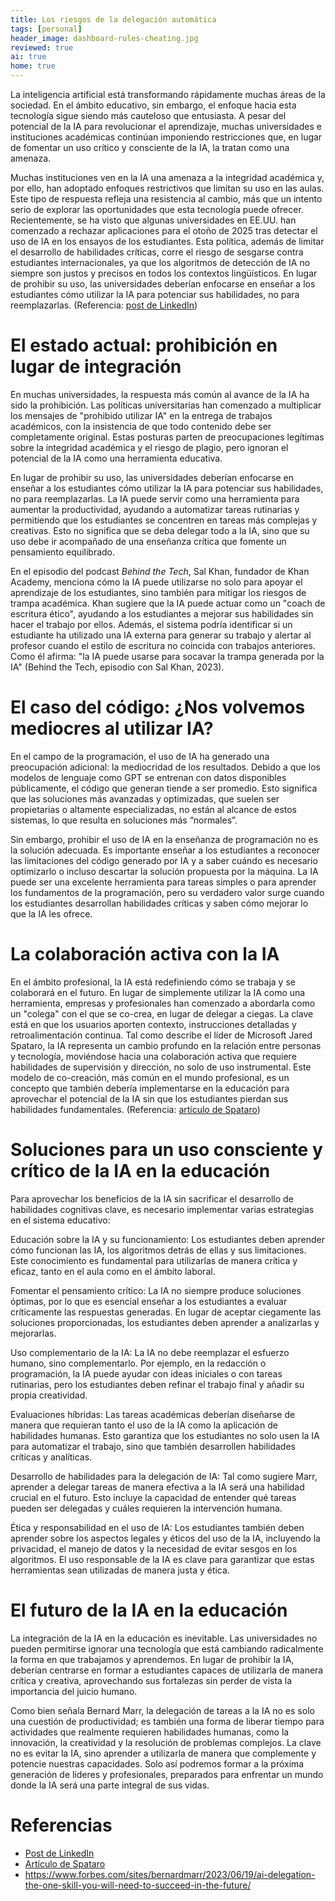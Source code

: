 ```yaml
---
title: Los riesgos de la delegación automática
tags: [personal]
header_image: dashboard-rules-cheating.jpg
reviewed: true
ai: true
home: true
---
```

La inteligencia artificial está transformando rápidamente muchas áreas de la sociedad. En el ámbito educativo, sin embargo, el enfoque hacia esta tecnología sigue siendo más cauteloso que entusiasta. A pesar del potencial de la IA para revolucionar el aprendizaje, muchas universidades e instituciones académicas continúan imponiendo restricciones que, en lugar de fomentar un uso crítico y consciente de la IA, la tratan como una amenaza.

Muchas instituciones ven en la IA una amenaza a la integridad académica y, por ello, han adoptado enfoques restrictivos que limitan su uso en las aulas. Este tipo de respuesta refleja una resistencia al cambio, más que un intento serio de explorar las oportunidades que esta tecnología puede ofrecer. Recientemente, se ha visto que algunas universidades en EE.UU. han comenzado a rechazar aplicaciones para el otoño de 2025 tras detectar el uso de IA en los ensayos de los estudiantes. Esta política, además de limitar el desarrollo de habilidades críticas, corre el riesgo de sesgarse contra estudiantes internacionales, ya que los algoritmos de detección de IA no siempre son justos y precisos en todos los contextos lingüísticos. En lugar de prohibir su uso, las universidades deberían enfocarse en enseñar a los estudiantes cómo utilizar la IA para potenciar sus habilidades, no para reemplazarlas. (Referencia: [post de LinkedIn](https://www.linkedin.com/posts/nirmalthacker_shocked-to-see-universities-in-usa-handing-activity-7254707298755854336-rbt2?utm_source=share&utm_medium=member_desktop))

# El estado actual: prohibición en lugar de integración
En muchas universidades, la respuesta más común al avance de la IA ha sido la prohibición. Las políticas universitarias han comenzado a multiplicar los mensajes de "prohibido utilizar IA" en la entrega de trabajos académicos, con la insistencia de que todo contenido debe ser completamente original. Estas posturas parten de preocupaciones legítimas sobre la integridad académica y el riesgo de plagio, pero ignoran el potencial de la IA como una herramienta educativa.

En lugar de prohibir su uso, las universidades deberían enfocarse en enseñar a los estudiantes cómo utilizar la IA para potenciar sus habilidades, no para reemplazarlas. La IA puede servir como una herramienta para aumentar la productividad, ayudando a automatizar tareas rutinarias y permitiendo que los estudiantes se concentren en tareas más complejas y creativas. Esto no significa que se deba delegar todo a la IA, sino que su uso debe ir acompañado de una enseñanza crítica que fomente un pensamiento equilibrado.

En el episodio del podcast *Behind the Tech*, Sal Khan, fundador de Khan Academy, menciona cómo la IA puede utilizarse no solo para apoyar el aprendizaje de los estudiantes, sino también para mitigar los riesgos de trampa académica. Khan sugiere que la IA puede actuar como un "coach de escritura ético", ayudando a los estudiantes a mejorar sus habilidades sin hacer el trabajo por ellos. Además, el sistema podría identificar si un estudiante ha utilizado una IA externa para generar su trabajo y alertar al profesor cuando el estilo de escritura no coincida con trabajos anteriores. Como él afirma: "la IA puede usarse para socavar la trampa generada por la IA" (Behind the Tech, episodio con Sal Khan, 2023).

# El caso del código: ¿Nos volvemos mediocres al utilizar IA?
En el campo de la programación, el uso de IA ha generado una preocupación adicional: la mediocridad de los resultados. Debido a que los modelos de lenguaje como GPT se entrenan con datos disponibles públicamente, el código que generan tiende a ser promedio. Esto significa que las soluciones más avanzadas y optimizadas, que suelen ser propietarias o altamente especializadas, no están al alcance de estos sistemas, lo que resulta en soluciones más “normales”.

Sin embargo, prohibir el uso de IA en la enseñanza de programación no es la solución adecuada. Es importante enseñar a los estudiantes a reconocer las limitaciones del código generado por IA y a saber cuándo es necesario optimizarlo o incluso descartar la solución propuesta por la máquina. La IA puede ser una excelente herramienta para tareas simples o para aprender los fundamentos de la programación, pero su verdadero valor surge cuando los estudiantes desarrollan habilidades críticas y saben cómo mejorar lo que la IA les ofrece.

# La colaboración activa con la IA
En el ámbito profesional, la IA está redefiniendo cómo se trabaja y se colaborará en el futuro. En lugar de simplemente utilizar la IA como una herramienta, empresas y profesionales han comenzado a abordarla como un "colega" con el que se co-crea, en lugar de delegar a ciegas. La clave está en que los usuarios aporten contexto, instrucciones detalladas y retroalimentación continua. Tal como describe el líder de Microsoft Jared Spataro, la IA representa un cambio profundo en la relación entre personas y tecnología, moviéndose hacia una colaboración activa que requiere habilidades de supervisión y dirección, no solo de uso instrumental. Este modelo de co-creación, más común en el mundo profesional, es un concepto que también debería implementarse en la educación para aprovechar el potencial de la IA sin que los estudiantes pierdan sus habilidades fundamentales. (Referencia: [artículo de Spataro](https://www.microsoft.com/en-us/worklab/work-with-ai-like-its-a-colleague-not-a-calculator))

# Soluciones para un uso consciente y crítico de la IA en la educación
Para aprovechar los beneficios de la IA sin sacrificar el desarrollo de habilidades cognitivas clave, es necesario implementar varias estrategias en el sistema educativo:

Educación sobre la IA y su funcionamiento: Los estudiantes deben aprender cómo funcionan las IA, los algoritmos detrás de ellas y sus limitaciones. Este conocimiento es fundamental para utilizarlas de manera crítica y eficaz, tanto en el aula como en el ámbito laboral.

Fomentar el pensamiento crítico: La IA no siempre produce soluciones óptimas, por lo que es esencial enseñar a los estudiantes a evaluar críticamente las respuestas generadas. En lugar de aceptar ciegamente las soluciones proporcionadas, los estudiantes deben aprender a analizarlas y mejorarlas.

Uso complementario de la IA: La IA no debe reemplazar el esfuerzo humano, sino complementarlo. Por ejemplo, en la redacción o programación, la IA puede ayudar con ideas iniciales o con tareas rutinarias, pero los estudiantes deben refinar el trabajo final y añadir su propia creatividad.

Evaluaciones híbridas: Las tareas académicas deberían diseñarse de manera que requieran tanto el uso de la IA como la aplicación de habilidades humanas. Esto garantiza que los estudiantes no solo usen la IA para automatizar el trabajo, sino que también desarrollen habilidades críticas y analíticas.

Desarrollo de habilidades para la delegación de IA: Tal como sugiere Marr, aprender a delegar tareas de manera efectiva a la IA será una habilidad crucial en el futuro. Esto incluye la capacidad de entender qué tareas pueden ser delegadas y cuáles requieren la intervención humana.

Ética y responsabilidad en el uso de IA: Los estudiantes también deben aprender sobre los aspectos legales y éticos del uso de la IA, incluyendo la privacidad, el manejo de datos y la necesidad de evitar sesgos en los algoritmos. El uso responsable de la IA es clave para garantizar que estas herramientas sean utilizadas de manera justa y ética.

# El futuro de la IA en la educación
La integración de la IA en la educación es inevitable. Las universidades no pueden permitirse ignorar una tecnología que está cambiando radicalmente la forma en que trabajamos y aprendemos. En lugar de prohibir la IA, deberían centrarse en formar a estudiantes capaces de utilizarla de manera crítica y creativa, aprovechando sus fortalezas sin perder de vista la importancia del juicio humano.

Como bien señala Bernard Marr, la delegación de tareas a la IA no es solo una cuestión de productividad; es también una forma de liberar tiempo para actividades que realmente requieren habilidades humanas, como la innovación, la creatividad y la resolución de problemas complejos. La clave no es evitar la IA, sino aprender a utilizarla de manera que complemente y potencie nuestras capacidades. Solo así podremos formar a la próxima generación de líderes y profesionales, preparados para enfrentar un mundo donde la IA será una parte integral de sus vidas.

# Referencias
- [Post de LinkedIn](https://www.linkedin.com/posts/nirmalthacker_shocked-to-see-universities-in-usa-handing-activity-7254707298755854336-rbt2?utm_source=share&utm_medium=member_desktop)
- [Artículo de Spataro](https://www.microsoft.com/en-us/worklab/work-with-ai-like-its-a-colleague-not-a-calculator)
- https://www.forbes.com/sites/bernardmarr/2023/06/19/ai-delegation-the-one-skill-you-will-need-to-succeed-in-the-future/